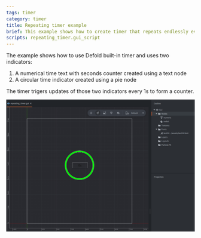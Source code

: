 ```yaml
---
tags: timer
category: timer
title: Repeating timer example
brief: This example shows how to create timer that repeats endlessly every second
scripts: repeating_timer.gui_script
---
```


The example shows how to use Defold built-in timer and uses two indicators:

1. A numerical time text with seconds counter created using a text node
2. A circular time indicator created using a pie node

The timer trigers updates of those two indicators every 1s to form a counter.

![repeating_timer](repeating_timer.png)
